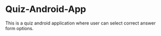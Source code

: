 # Quiz-Android-App
This is a quiz android application where user can select correct answer form options.
